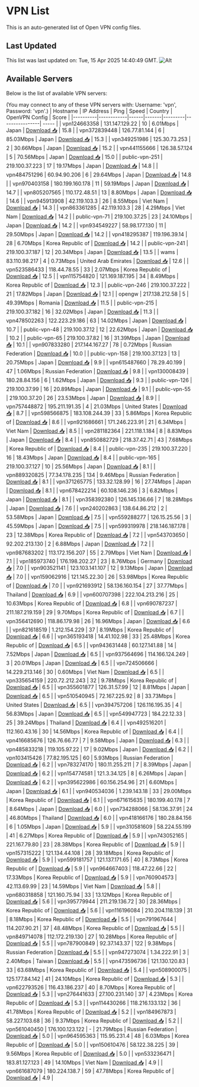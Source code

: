 # VPN List

This is an auto-generated list of Open VPN config files.

## Last Updated

This list was last updated on: Tue, 15 Apr 2025 14:40:49 GMT.
![Alt](https://repobeats.axiom.co/api/embed/186b98318ef1479477931607c1ad7d823f12451f.svg "Repobeats analytics image")

## Available Servers

Below is the list of available VPN servers:

(You may connect to any of these VPN servers with: Username: 'vpn', Password: 'vpn'.)
| Hostname | IP Address | Ping | Speed | Country | OpenVPN Config | Score |
|----------|------------|------|-------|---------|----------------| ----- |
| vpn124663358 | 131.147.129.22 | 10 | 6.01Mbps | Japan | [Download 📥](./configs/server_0_JP.ovpn) | 15.8 |
| vpn372839448 | 126.77.81.144 | 6 | 85.03Mbps | Japan | [Download 📥](./configs/server_1_JP.ovpn) | 15.3 |
| vpn349251986 | 125.30.73.253 | 2 | 30.66Mbps | Japan | [Download 📥](./configs/server_2_JP.ovpn) | 15.2 |
| vpn441155666 | 126.38.57.124 | 5 | 70.56Mbps | Japan | [Download 📥](./configs/server_3_JP.ovpn) | 15.0 |
| public-vpn-251 | 219.100.37.223 | 17 | 19.17Mbps | Japan | [Download 📥](./configs/server_4_JP.ovpn) | 14.8 |
| vpn484751296 | 60.94.90.206 | 6 | 29.64Mbps | Japan | [Download 📥](./configs/server_5_JP.ovpn) | 14.8 |
| vpn970403158 | 180.199.160.178 | 11 | 59.19Mbps | Japan | [Download 📥](./configs/server_6_JP.ovpn) | 14.7 |
| vpn805207565 | 110.172.48.51 | 13 | 8.80Mbps | Japan | [Download 📥](./configs/server_7_JP.ovpn) | 14.6 |
| vpn945913908 | 42.119.103.3 | 26 | 8.55Mbps | Viet Nam | [Download 📥](./configs/server_8_VN.ovpn) | 14.3 |
| vpn863361285 | 42.119.103.3 | 28 | 4.29Mbps | Viet Nam | [Download 📥](./configs/server_9_VN.ovpn) | 14.2 |
| public-vpn-71 | 219.100.37.25 | 23 | 24.10Mbps | Japan | [Download 📥](./configs/server_10_JP.ovpn) | 14.2 |
| vpn934549227 | 58.98.177.130 | 11 | 29.50Mbps | Japan | [Download 📥](./configs/server_11_JP.ovpn) | 14.2 |
| vpn418295387 | 119.196.39.14 | 28 | 6.70Mbps | Korea Republic of | [Download 📥](./configs/server_12_KR.ovpn) | 14.2 |
| public-vpn-241 | 219.100.37.187 | 12 | 20.34Mbps | Japan | [Download 📥](./configs/server_13_JP.ovpn) | 13.5 |
| wams | 83.110.98.217 | 4 | 0.73Mbps | United Arab Emirates | [Download 📥](./configs/server_14_AE.ovpn) | 12.6 |
| vpn523586433 | 118.44.78.55 | 33 | 2.07Mbps | Korea Republic of | [Download 📥](./configs/server_15_KR.ovpn) | 12.5 |
| vpn115754820 | 121.169.187.195 | 34 | 8.49Mbps | Korea Republic of | [Download 📥](./configs/server_16_KR.ovpn) | 12.3 |
| public-vpn-246 | 219.100.37.222 | 21 | 17.82Mbps | Japan | [Download 📥](./configs/server_17_JP.ovpn) | 12.1 |
| opengw | 217.138.212.58 | 5 | 49.39Mbps | Romania | [Download 📥](./configs/server_18_RO.ovpn) | 11.5 |
| public-vpn-215 | 219.100.37.182 | 16 | 32.02Mbps | Japan | [Download 📥](./configs/server_19_JP.ovpn) | 11.3 |
| vpn478502263 | 122.223.29.186 | 63 | 14.02Mbps | Japan | [Download 📥](./configs/server_20_JP.ovpn) | 10.7 |
| public-vpn-48 | 219.100.37.12 | 12 | 22.62Mbps | Japan | [Download 📥](./configs/server_21_JP.ovpn) | 10.2 |
| public-vpn-65 | 219.100.37.82 | 16 | 31.39Mbps | Japan | [Download 📥](./configs/server_22_JP.ovpn) | 10.1 |
| vpn907833280 | 217.144.167.27 | 78 | 0.72Mbps | Russian Federation | [Download 📥](./configs/server_23_RU.ovpn) | 10.0 |
| public-vpn-158 | 219.100.37.123 | 13 | 20.75Mbps | Japan | [Download 📥](./configs/server_24_JP.ovpn) | 9.9 |
| vpn615487660 | 78.29.40.199 | 47 | 1.06Mbps | Russian Federation | [Download 📥](./configs/server_25_RU.ovpn) | 9.8 |
| vpn130008439 | 180.28.84.156 | 6 | 1.62Mbps | Japan | [Download 📥](./configs/server_26_JP.ovpn) | 9.3 |
| public-vpn-126 | 219.100.37.99 | 16 | 20.89Mbps | Japan | [Download 📥](./configs/server_27_JP.ovpn) | 9.1 |
| public-vpn-55 | 219.100.37.20 | 26 | 23.53Mbps | Japan | [Download 📥](./configs/server_28_JP.ovpn) | 8.9 |
| vpn757448872 | 195.211.191.35 | 4 | 21.03Mbps | United States | [Download 📥](./configs/server_29_US.ovpn) | 8.7 |
| vpn598566875 | 183.108.244.39 | 33 | 5.86Mbps | Korea Republic of | [Download 📥](./configs/server_30_KR.ovpn) | 8.6 |
| vpn921686661 | 171.246.223.91 | 21 | 6.34Mbps | Viet Nam | [Download 📥](./configs/server_31_VN.ovpn) | 8.5 |
| vpn281182364 | 221.118.1.184 | 8 | 8.83Mbps | Japan | [Download 📥](./configs/server_32_JP.ovpn) | 8.4 |
| vpn850882729 | 218.37.42.71 | 43 | 7.68Mbps | Korea Republic of | [Download 📥](./configs/server_33_KR.ovpn) | 8.4 |
| public-vpn-235 | 219.100.37.220 | 16 | 18.43Mbps | Japan | [Download 📥](./configs/server_34_JP.ovpn) | 8.4 |
| public-vpn-165 | 219.100.37.127 | 10 | 25.56Mbps | Japan | [Download 📥](./configs/server_35_JP.ovpn) | 8.1 |
| vpn889320825 | 77.34.178.235 | 134 | 9.46Mbps | Russian Federation | [Download 📥](./configs/server_36_RU.ovpn) | 8.1 |
| vpn371265775 | 133.32.128.99 | 16 | 27.74Mbps | Japan | [Download 📥](./configs/server_37_JP.ovpn) | 8.1 |
| vpn678422214 | 60.108.146.236 | 3 | 6.82Mbps | Japan | [Download 📥](./configs/server_38_JP.ovpn) | 8.1 |
| vpn358392380 | 126.145.136.66 | 7 | 18.28Mbps | Japan | [Download 📥](./configs/server_39_JP.ovpn) | 7.6 |
| vpn240202863 | 138.64.86.212 | 2 | 53.58Mbps | Japan | [Download 📥](./configs/server_40_JP.ovpn) | 7.5 |
| vpn559288277 | 126.15.25.56 | 3 | 45.59Mbps | Japan | [Download 📥](./configs/server_41_JP.ovpn) | 7.5 |
| vpn599319978 | 218.146.187.178 | 23 | 12.38Mbps | Korea Republic of | [Download 📥](./configs/server_42_KR.ovpn) | 7.2 |
| vpn543703650 | 92.202.213.130 | 2 | 6.88Mbps | Japan | [Download 📥](./configs/server_43_JP.ovpn) | 7.2 |
| vpn987683202 | 113.172.156.207 | 55 | 2.79Mbps | Viet Nam | [Download 📥](./configs/server_44_VN.ovpn) | 7.1 |
| vpn185973740 | 176.198.202.27 | 23 | 8.76Mbps | Germany | [Download 📥](./configs/server_45_DE.ovpn) | 7.0 |
| vpn903521141 | 123.103.141.107 | 12 | 9.13Mbps | Japan | [Download 📥](./configs/server_46_JP.ovpn) | 7.0 |
| vpn159062916 | 121.145.22.30 | 26 | 53.98Mbps | Korea Republic of | [Download 📥](./configs/server_47_KR.ovpn) | 7.0 |
| vpn921693912 | 58.136.160.154 | 27 | 37.77Mbps | Thailand | [Download 📥](./configs/server_48_TH.ovpn) | 6.9 |
| vpn600707398 | 222.104.213.216 | 25 | 10.63Mbps | Korea Republic of | [Download 📥](./configs/server_49_KR.ovpn) | 6.8 |
| vpn690787237 | 211.187.219.159 | 29 | 9.70Mbps | Korea Republic of | [Download 📥](./configs/server_50_KR.ovpn) | 6.7 |
| vpn356412690 | 118.86.179.98 | 26 | 16.96Mbps | Japan | [Download 📥](./configs/server_51_JP.ovpn) | 6.6 |
| vpn821618519 | 1.212.154.229 | 37 | 8.19Mbps | Korea Republic of | [Download 📥](./configs/server_52_KR.ovpn) | 6.6 |
| vpn365193418 | 14.41.102.98 | 33 | 25.48Mbps | Korea Republic of | [Download 📥](./configs/server_53_KR.ovpn) | 6.5 |
| vpn943631448 | 60.127.141.88 | 14 | 7.52Mbps | Japan | [Download 📥](./configs/server_54_JP.ovpn) | 6.5 |
| vpn937564696 | 114.166.124.249 | 3 | 20.01Mbps | Japan | [Download 📥](./configs/server_55_JP.ovpn) | 6.5 |
| vpn724506666 | 14.229.213.146 | 30 | 0.60Mbps | Viet Nam | [Download 📥](./configs/server_56_VN.ovpn) | 6.5 |
| vpn335654159 | 220.72.212.243 | 32 | 9.78Mbps | Korea Republic of | [Download 📥](./configs/server_57_KR.ovpn) | 6.5 |
| vpn355601877 | 126.31.57.99 | 12 | 8.81Mbps | Japan | [Download 📥](./configs/server_58_JP.ovpn) | 6.5 |
| vpn510540945 | 72.167.225.92 | 8 | 33.73Mbps | United States | [Download 📥](./configs/server_59_US.ovpn) | 6.5 |
| vpn394757206 | 126.116.195.35 | 4 | 56.83Mbps | Japan | [Download 📥](./configs/server_60_JP.ovpn) | 6.5 |
| vpn549947723 | 184.22.12.33 | 25 | 39.24Mbps | Thailand | [Download 📥](./configs/server_61_TH.ovpn) | 6.4 |
| vpn492516201 | 112.160.43.16 | 30 | 14.56Mbps | Korea Republic of | [Download 📥](./configs/server_62_KR.ovpn) | 6.4 |
| vpn416685676 | 126.76.66.77 | 7 | 9.58Mbps | Japan | [Download 📥](./configs/server_63_JP.ovpn) | 6.3 |
| vpn485833218 | 119.105.97.22 | 17 | 9.02Mbps | Japan | [Download 📥](./configs/server_64_JP.ovpn) | 6.2 |
| vpn103415426 | 77.82.195.125 | 60 | 5.93Mbps | Russian Federation | [Download 📥](./configs/server_65_RU.ovpn) | 6.2 |
| vpn783274170 | 180.11.255.211 | 7 | 8.39Mbps | Japan | [Download 📥](./configs/server_66_JP.ovpn) | 6.2 |
| vpn154774581 | 121.3.34.125 | 8 | 6.26Mbps | Japan | [Download 📥](./configs/server_67_JP.ovpn) | 6.2 |
| vpn395622986 | 60.156.254.96 | 21 | 6.60Mbps | Japan | [Download 📥](./configs/server_68_JP.ovpn) | 6.1 |
| vpn940534036 | 1.239.143.18 | 33 | 29.00Mbps | Korea Republic of | [Download 📥](./configs/server_69_KR.ovpn) | 6.1 |
| vpn671615635 | 180.199.40.178 | 7 | 8.64Mbps | Japan | [Download 📥](./configs/server_70_JP.ovpn) | 6.0 |
| vpn734288066 | 58.136.37.91 | 24 | 46.80Mbps | Thailand | [Download 📥](./configs/server_71_TH.ovpn) | 6.0 |
| vpn418166176 | 180.28.84.156 | 6 | 1.05Mbps | Japan | [Download 📥](./configs/server_72_JP.ovpn) | 5.9 |
| vpn310581609 | 58.224.55.199 | 41 | 6.27Mbps | Korea Republic of | [Download 📥](./configs/server_73_KR.ovpn) | 5.9 |
| vpn743052165 | 221.167.79.80 | 23 | 28.38Mbps | Korea Republic of | [Download 📥](./configs/server_74_KR.ovpn) | 5.9 |
| vpn157315222 | 121.134.44.108 | 28 | 39.18Mbps | Korea Republic of | [Download 📥](./configs/server_75_KR.ovpn) | 5.9 |
| vpn599181757 | 121.137.171.65 | 40 | 8.73Mbps | Korea Republic of | [Download 📥](./configs/server_76_KR.ovpn) | 5.9 |
| vpn964667403 | 118.47.22.66 | 22 | 17.33Mbps | Korea Republic of | [Download 📥](./configs/server_77_KR.ovpn) | 5.9 |
| vpn760904573 | 42.113.69.99 | 23 | 14.59Mbps | Viet Nam | [Download 📥](./configs/server_78_VN.ovpn) | 5.8 |
| vpn680318858 | 121.160.75.94 | 33 | 13.12Mbps | Korea Republic of | [Download 📥](./configs/server_79_KR.ovpn) | 5.6 |
| vpn395779944 | 211.219.136.72 | 30 | 28.36Mbps | Korea Republic of | [Download 📥](./configs/server_80_KR.ovpn) | 5.6 |
| vpn116196084 | 210.204.118.139 | 31 | 8.18Mbps | Korea Republic of | [Download 📥](./configs/server_81_KR.ovpn) | 5.5 |
| vpn791967644 | 114.207.90.21 | 37 | 48.48Mbps | Korea Republic of | [Download 📥](./configs/server_82_KR.ovpn) | 5.5 |
| vpn849714078 | 112.172.219.130 | 27 | 10.28Mbps | Korea Republic of | [Download 📥](./configs/server_83_KR.ovpn) | 5.5 |
| vpn787900849 | 92.37.143.37 | 122 | 9.38Mbps | Russian Federation | [Download 📥](./configs/server_84_RU.ovpn) | 5.5 |
| vpn947273074 | 1.34.222.91 | 3 | 2.40Mbps | Taiwan | [Download 📥](./configs/server_85_TW.ovpn) | 5.5 |
| vpn473596736 | 121.130.120.83 | 33 | 63.68Mbps | Korea Republic of | [Download 📥](./configs/server_86_KR.ovpn) | 5.4 |
| vpn508900075 | 125.177.84.142 | 41 | 24.10Mbps | Korea Republic of | [Download 📥](./configs/server_87_KR.ovpn) | 5.3 |
| vpn622793526 | 116.43.186.237 | 40 | 8.70Mbps | Korea Republic of | [Download 📥](./configs/server_88_KR.ovpn) | 5.3 |
| vpn276441633 | 27.100.231.140 | 37 | 4.23Mbps | Korea Republic of | [Download 📥](./configs/server_89_KR.ovpn) | 5.3 |
| vpn114430266 | 118.216.133.132 | 36 | 41.78Mbps | Korea Republic of | [Download 📥](./configs/server_90_KR.ovpn) | 5.2 |
| vpn184967873 | 58.227.103.68 | 36 | 9.37Mbps | Korea Republic of | [Download 📥](./configs/server_91_KR.ovpn) | 5.2 |
| vpn561040450 | 176.100.123.122 | - | 21.79Mbps | Russian Federation | [Download 📥](./configs/server_92_RU.ovpn) | 5.0 |
| vpn964595363 | 115.95.231.4 | 48 | 6.03Mbps | Korea Republic of | [Download 📥](./configs/server_93_KR.ovpn) | 5.0 |
| vpn150610476 | 58.122.38.225 | 39 | 9.56Mbps | Korea Republic of | [Download 📥](./configs/server_94_KR.ovpn) | 5.0 |
| vpn533236471 | 183.81.127.123 | 49 | 14.10Mbps | Viet Nam | [Download 📥](./configs/server_95_VN.ovpn) | 4.9 |
| vpn661687079 | 180.224.138.7 | 59 | 47.78Mbps | Korea Republic of | [Download 📥](./configs/server_96_KR.ovpn) | 4.9 |
